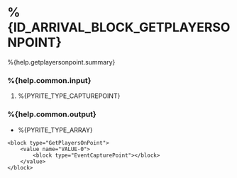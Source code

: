 # %{ID_ARRIVAL_BLOCK_GETPLAYERSONPOINT}

%{help.getplayersonpoint.summary}

### %{help.common.input}

1. %{PYRITE_TYPE_CAPTUREPOINT}

### %{help.common.output}

-   %{PYRITE_TYPE_ARRAY}

```
<block type="GetPlayersOnPoint">
    <value name="VALUE-0">
        <block type="EventCapturePoint"></block>
    </value>
</block>
```
